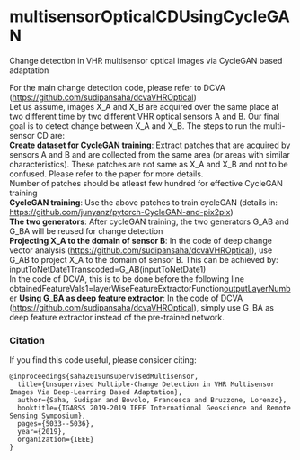 # multisensorOpticalCDUsingCycleGAN
Change detection in VHR multisensor optical images via CycleGAN based adaptation

For the main change detection code, please refer to DCVA (https://github.com/sudipansaha/dcvaVHROptical) <br/>
Let us assume, images X_A and X_B are acquired over the same place at two different time by two different VHR optical sensors A and B. Our final goal is to detect change between X_A and X_B.
The steps to run the multi-sensor CD are: <br/>
**Create dataset for CycleGAN training**: Extract patches that are acquired by sensors A and B and are collected from the same area (or areas with similar characteristics). These patches are not same as X_A and X_B and not to be confused. Please refer to the paper for more details. <br/>  Number of patches should be atleast few hundred for effective CycleGAN training <br/>
**CycleGAN training**: Use the above patches to train cycleGAN (details in: https://github.com/junyanz/pytorch-CycleGAN-and-pix2pix) <br/>
**The two generators**: After cycleGAN training, the two generators G_AB and G_BA will be reused for change detection <br/>
**Projecting X_A to the domain of sensor B**: In the code of deep change vector analysis (https://github.com/sudipansaha/dcvaVHROptical), use G_AB to project X_A to the domain of sensor B. This can be achieved by: <br/>
inputToNetDate1Transcoded=G_AB(inputToNetDate1)
<br/>
In the code of DCVA, this is to be done before the following line
obtainedFeatureVals1=layerWiseFeatureExtractorFunction[outputLayerNumber](inputToNetDate1)
**Using G_BA as deep feature extractor**: In the code of DCVA (https://github.com/sudipansaha/dcvaVHROptical), simply use G_BA as deep feature extractor instead of the pre-trained network.




### Citation
If you find this code useful, please consider citing:
```[bibtex]
@inproceedings{saha2019unsupervisedMultisensor,
  title={Unsupervised Multiple-Change Detection in VHR Multisensor Images Via Deep-Learning Based Adaptation},
  author={Saha, Sudipan and Bovolo, Francesca and Bruzzone, Lorenzo},
  booktitle={IGARSS 2019-2019 IEEE International Geoscience and Remote Sensing Symposium},
  pages={5033--5036},
  year={2019},
  organization={IEEE}
}
```
